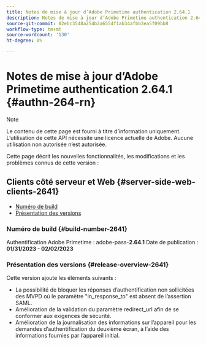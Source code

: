 ```yaml
---
title: Notes de mise à jour d’Adobe Primetime authentication 2.64.1
description: Notes de mise à jour d’Adobe Primetime authentication 2.64.1
source-git-commit: 02ebc3548a254b2a6554f1ab34afbb3ea5f09bb8
workflow-type: tm+mt
source-wordcount: '130'
ht-degree: 0%

---
```


# Notes de mise à jour d’Adobe Primetime authentication 2.64.1 {#authn-264-rn}

>[!NOTE]
>
>Le contenu de cette page est fourni à titre d’information uniquement. L’utilisation de cette API nécessite une licence actuelle de Adobe. Aucune utilisation non autorisée n’est autorisée.

Cette page décrit les nouvelles fonctionnalités, les modifications et les problèmes connus de cette version :

## Clients côté serveur et Web {#server-side-web-clients-2641}

* [Numéro de build](#build-number-2641)
* [Présentation des versions](#release-overview-2641)

### Numéro de build {#build-number-2641}

Authentification Adobe Primetime : adobe-pass-**2.64.1**
Date de publication : **01/31/2023 - 02/02/2023**

### Présentation des versions {#release-overview-2641}

Cette version ajoute les éléments suivants :

* La possibilité de bloquer les réponses d’authentification non sollicitées des MVPD où le paramètre &quot;in_response_to&quot; est absent de l’assertion SAML.
* Amélioration de la validation du paramètre redirect_url afin de se conformer aux exigences de sécurité.
* Amélioration de la journalisation des informations sur l’appareil pour les demandes d’authentification du deuxième écran, à l’aide des informations fournies par l’appareil initial.
